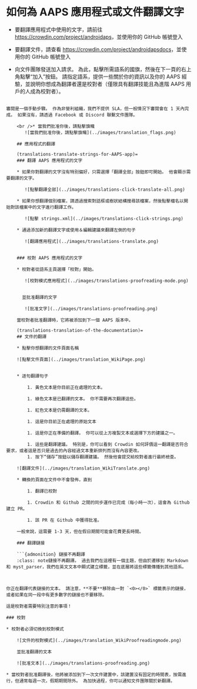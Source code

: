# 如何為 AAPS 應用程式或文件翻譯文字

* 要翻譯應用程式中使用的文字，請前往 <https://crowdin.com/project/androidaps>，並使用你的 GitHub 帳號登入
* 要翻譯文件，請查看 <https://crowdin.com/project/androidapsdocs>，並使用你的 GitHub 帳號登入

* 向文件團隊發送加入請求。 為此，點擊所需語系的國旗，然後在下一頁的右上角點擊“加入”按鈕。 請指定語系，提供一些關於你的資訊以及你的 AAPS 經驗，並說明你想成為翻譯者還是校對者（僅限具有翻譯技能且為進階 AAPS 用戶的人成為校對者）。

```{admonition} 審閱時間 :class: note

審閱是一個手動步驟。 作為非營利組織，我們不提供 SLA，但一般情況下審閱會在 1 天內完成。 如果沒有，請透過 Facebook 或 Discord 聯繫文件團隊。

    <br />* 當我們批准你後，請點擊旗幟
       ![當我們批准你後，請點擊旗幟](../images/translation_flags.png)
    
    ## 應用程式的翻譯
    
    (translations-translate-strings-for-AAPS-app)=
    ### 翻譯 AAPS 應用程式的文字
    
    * 如果你對翻譯的文字沒有特別偏好，只需選擇「翻譯全部」按鈕即可開始。 他會顯示需要翻譯的文字。
    
       ![點擊翻譯全部](../images/translations-click-translate-all.png)
    
    * 如果你想翻譯個別檔案，請透過搜索對話框或樹狀結構搜尋該檔案，然後點擊檔名以開始對該檔案中的文字進行翻譯工作。
    
       ![點擊 strings.xml](../images/translations-click-strings.png)
    
    * 通過添加新的翻譯文字或使用＆編輯建議來翻譯左側的句子
    
       ![翻譯應用程式](../images/translations-translate.png)
    
    
    ### 校對 AAPS 應用程式的文字
    
    * 校對者從語系主頁選擇「校對」開始。
    
       ![校對模式應用程式](../images/translations-proofreading-mode.png) 
    
    
      並批准翻譯的文字 
    
       ![批准文字](../images/translations-proofreading.png)
    
    當校對者批准翻譯時，它將被添加到下一個 AAPS 版本中。
    
    (translations-translation-of-the-documentation)=
    ## 文件的翻譯
    
    * 點擊你想翻譯的文件頁面名稱
    
    ![點擊文件頁面](../images/translation_WikiPage.png)
    
    
    * 逐句翻譯句子
    
        1. 黃色文本是你目前正在處理的文本。
    
        1. 綠色文本是已翻譯的文本。 你不需要再次翻譯這些。
    
        1. 紅色文本是仍需翻譯的文本。
    
        1. 這是你目前正在處理的原始文本
    
        1. 這是你正在準備的翻譯。 你可以從上方複製文本或選擇下方的建議之一。
    
        1. 這些是翻譯建議。 特別是，你可以看到 Crowdin 如何評價這一翻譯是否符合要求，或者這是否只是過去的內容經過文本重新排列而沒有內容更改。
        1. 按下“儲存”按鈕以儲存翻譯建議。 然後他會提交給校對者進行最終檢查。
    
    ![翻譯文件](../images/translation_WikiTranslate.png)
    
    * 轉換的頁面在文件中不會發佈，直到 
    
        1. 翻譯已校對
    
        1. Crowdin 和 Github 之間的同步運作已完成（每小時一次），這會為 Github 建立 PR。
    
        1. 該 PR 在 Github 中獲得批准。
    
    一般來說，這需要 1-3 天，但在假日期間可能會花費更長時間。
    
    ### 翻譯鏈接
    
    ```{admonition} 鏈接不再翻譯
    :class: note鏈接不再翻譯。 過去我們在這裡有一個主題，但由於遷移到 Markdown 和 myst_parser，我們在英文文本中顯式建立標籤，並在底層將這些標籤傳播到其他語系。
    
    

你正在翻譯代表鏈接的文本。 請注意，**不要**移除由一對 `<0></0>` 標籤表示的鏈接，或者如果在同一段中有更多數字的鏈接也不要移除。

這是校對者需要特別注意的事項！

### 校對

* 校對者必須切換到校對模式
    
    ![文件的校對模式](../images/translation_WikiProofreadingmode.png)
    
    並批准翻譯的文本
    
    ![批准文本](../images/translations-proofreading.png)

* 當校對者批准翻譯後，他將被添加到下一次文件建置中，該建置沒有固定的時間表，按需進行，但通常每週一次，假期期間除外。 為加快過程，你可以通知文件團隊關於新翻譯。